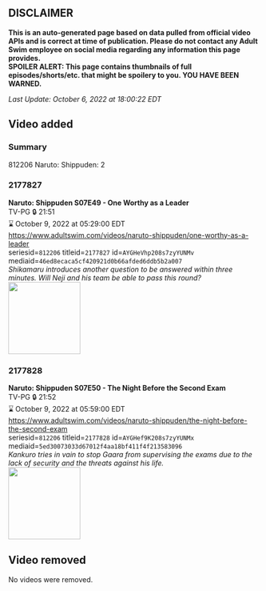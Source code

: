 ## DISCLAIMER
**This is an auto-generated page based on data pulled from official video APIs and is correct at time of publication. Please do not contact any Adult Swim employee on social media regarding any information this page provides.**  
**SPOILER ALERT: This page contains thumbnails of full episodes/shorts/etc. that might be spoilery to you. YOU HAVE BEEN WARNED.**  

_Last Update: October 6, 2022 at 18:00:22 EDT_
## Video added
### Summary
812206 Naruto: Shippuden: 2  
### 2177827
**Naruto: Shippuden S07E49 - One Worthy as a Leader**  
TV-PG 🔒 21:51  
⌛ October 9, 2022 at 05:29:00 EDT  
https://www.adultswim.com/videos/naruto-shippuden/one-worthy-as-a-leader  
seriesid=`812206` titleid=`2177827` id=`AYGHeVhp208s7zyYUNMv` mediaid=`46ed8ecaca5cf420921d0b66afded6ddb5b2a007`  
_Shikamaru introduces another question to be answered within three minutes. Will Neji and his team be able to pass this round?_  
<a href="https://media.cdn.adultswim.com/uploads/20220621/thumbnails/2_226211414328-NarutoShippuden_397_OneWorthyAsALeader.png"><img src="https://media.cdn.adultswim.com/uploads/20220621/thumbnails/2_226211414328-NarutoShippuden_397_OneWorthyAsALeader.png" height="144px" /></a>
### 2177828
**Naruto: Shippuden S07E50 - The Night Before the Second Exam**  
TV-PG 🔒 21:52  
⌛ October 9, 2022 at 05:59:00 EDT  
https://www.adultswim.com/videos/naruto-shippuden/the-night-before-the-second-exam  
seriesid=`812206` titleid=`2177828` id=`AYGHef9K208s7zyYUNMx` mediaid=`5ed30073033d67012f4aa18bf411f4f213583096`  
_Kankuro tries in vain to stop Gaara from supervising the exams due to the lack of security and the threats against his life._  
<a href="https://media.cdn.adultswim.com/uploads/20220621/thumbnails/2_226211415159-NarutoShippuden_398_TheNightBeforeTheSecondExam.png"><img src="https://media.cdn.adultswim.com/uploads/20220621/thumbnails/2_226211415159-NarutoShippuden_398_TheNightBeforeTheSecondExam.png" height="144px" /></a>
## Video removed
No videos were removed.  
